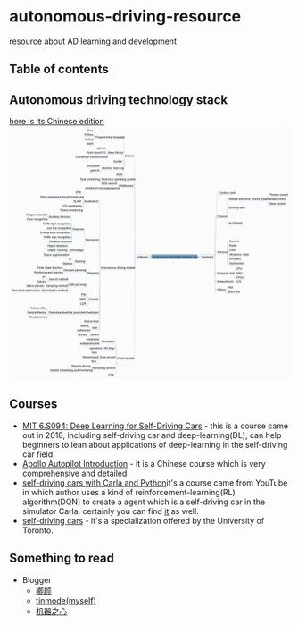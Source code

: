 # autonomous-driving-resource
resource about AD learning and development<br>
## Table of contents
## Autonomous driving technology stack
[here is its Chinese edition](https://naotu.baidu.com/file/73dc7a98ec0186eb6466af602bc02cce?token=10c131d90ea5e013)<br>
![](https://github.com/tinmodeHuang/autonomous-driving-resource/raw/master/technology_stack.png)

## Courses
* [MIT 6.S094: Deep Learning for Self-Driving Cars](https://selfdrivingcars.mit.edu/) - this is a course came out in 2018, including self-driving car and deep-learning(DL), can help beginners to lean about applications of deep-learning in the self-driving car field.<br>
* [Apollo Autopilot Introduction](http://bit.baidu.com/product?sort=%5Bobject%20Object%5D) - it is a Chinese course which is very comprehensive and detailed.<br>
* [self-driving cars with Carla and Python](https://www.youtube.com/watch?v=J1F32aVSYaU&list=PLQVvvaa0QuDeI12McNQdnTlWz9XlCa0uo)it's a course came from YouTube in which author uses a kind of reinforcement-learning(RL) algorithm(DQN) to create a agent which is a self-driving car in the simulator Carla. certainly you can find [it](https://www.bilibili.com/video/BV1v7411o7wr) as well.<br>
* [self-driving cars](https://www.coursera.org/specializations/self-driving-cars?skipBrowseRedirect=true) - it's a specialization offered by the University of Toronto.
## Something to read
* Blogger
  * [卿颜](https://www.zhihu.com/people/tu-xing-16/posts)
  * [tinmode(myself)](https://www.zhihu.com/people/tinmode)
  * [机器之心](https://www.zhihu.com/org/ji-qi-zhi-xin-65)
